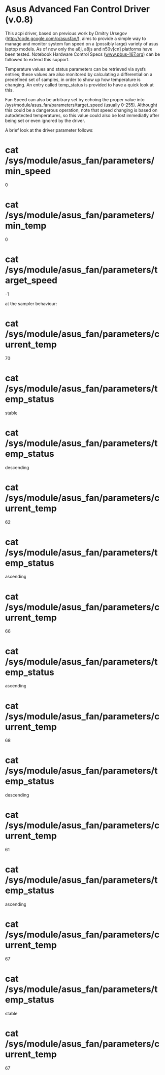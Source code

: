Asus Advanced Fan Control Driver (v.0.8)
========================================

This acpi driver, based on previous work by Dmitry Ursegov 
(http://code.google.com/p/asusfan/),
aims to provide a simple way to manage and monitor system fan speed 
on a (possibly large) variety of asus laptop models.
As of now only the a8j, a8js and n50v[cn] platforms have been tested.
Notebook Hardware Control Specs (www.pbus-167.org) can be followed 
to extend this support.

Temperature values and status parameters can be retrieved via sysfs entries;
these values are also monitored by calculating a differential on a predefined
set of samples, in order to show up how temperature is changing.
An entry called temp_status is provided to have a quick look at this.

Fan Speed can also be arbitrary set by echoing the proper value into
/sys/module/asus_fan/parameters/target_speed (usually 0-255).
Althought this could be a dangerous operation, note that speed changing
is based on autodetected temperatures, so this value could also be lost
immediatly after being set or even ignored by the driver.

A brief look at the driver parameter follows:

 # cat /sys/module/asus_fan/parameters/min_speed 
0

 # cat /sys/module/asus_fan/parameters/min_temp 
0
 
 # cat /sys/module/asus_fan/parameters/target_speed 
-1
 
at the sampler behaviour:

 # cat /sys/module/asus_fan/parameters/current_temp 
70
 
 # cat /sys/module/asus_fan/parameters/temp_status 
stable

 # cat /sys/module/asus_fan/parameters/temp_status 
descending

 # cat /sys/module/asus_fan/parameters/current_temp 
62

 # cat /sys/module/asus_fan/parameters/temp_status 
ascending

 # cat /sys/module/asus_fan/parameters/current_temp 
66
 
 # cat /sys/module/asus_fan/parameters/temp_status 
ascending
 
 # cat /sys/module/asus_fan/parameters/current_temp 
68

 # cat /sys/module/asus_fan/parameters/temp_status 
descending
 
 # cat /sys/module/asus_fan/parameters/current_temp 
61
 
 # cat /sys/module/asus_fan/parameters/temp_status 
ascending
 
 # cat /sys/module/asus_fan/parameters/current_temp 
67
 
 # cat /sys/module/asus_fan/parameters/temp_status 
stable
 
 # cat /sys/module/asus_fan/parameters/current_temp 
67
